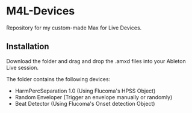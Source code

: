 # M4L-Devices
Repository for my custom-made Max for Live Devices.

## Installation

Download the folder and drag and drop the .amxd files into your Ableton Live session. 

The folder contains the following devices:

- HarmPercSeparation 1.0 (Using Flucoma's HPSS Object)
- Random Enveloper (Trigger an envelope manually or randomly)
- Beat Detector (Using Flucoma's Onset detection Object)
